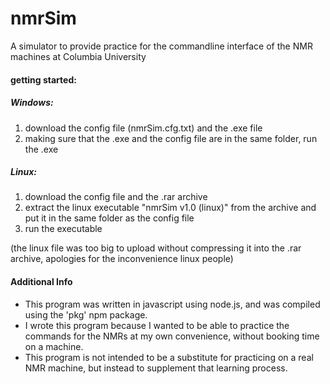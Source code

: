 # nmrSim
A simulator to provide practice for the commandline interface of the NMR machines at Columbia University

#### getting started:
##### Windows: 
1) download the config file (nmrSim.cfg.txt) and the .exe file
2) making sure that the .exe and the config file are in the same folder, run the .exe

##### Linux:
1) download the config file and the .rar archive
2) extract the linux executable "nmrSim v1.0 (linux)" from the archive and put it in the same folder as the config file
3) run the executable

(the linux file was too big to upload without compressing it into the .rar archive, apologies for the inconvenience linux people)

#### Additional Info
- This program was written in javascript using node.js, and was compiled using the 'pkg' npm package. 
- I wrote this program because I wanted to be able to practice the commands for the NMRs at my own convenience, without booking time on a machine.
- This program is not intended to be a substitute for practicing on a real NMR machine, but instead to supplement that learning process.
